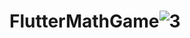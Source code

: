 # FlutterMathGame![3](https://user-images.githubusercontent.com/58654924/192136889-92a1da2d-537a-4a95-9208-9bb5a9152884.png)
